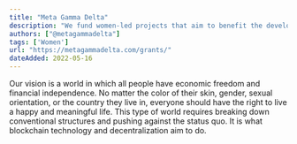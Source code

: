 ```yaml
---
title: "Meta Gamma Delta"
description: "We fund women-led projects that aim to benefit the development of the decentralized ecosystem"
authors: ["@metagammadelta"]
tags: ['Women']
url: "https://metagammadelta.com/grants/"
dateAdded: 2022-05-16
---
```


Our vision is a world in which all people have economic freedom and financial independence. No matter the color of their skin, gender, sexual orientation, or the country they live in, everyone should have the right to live a happy and meaningful life. This type of world requires breaking down conventional structures and pushing against the status quo. It is what blockchain technology and decentralization aim to do.
